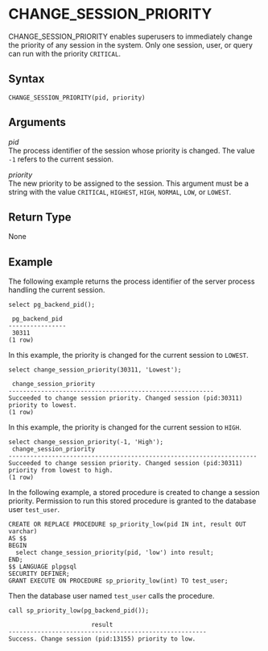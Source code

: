 # CHANGE\_SESSION\_PRIORITY<a name="r_CHANGE_SESSION_PRIORITY"></a>

CHANGE\_SESSION\_PRIORITY enables superusers to immediately change the priority of any session in the system\. Only one session, user, or query can run with the priority `CRITICAL`\.

## Syntax<a name="r_CHANGE_SESSION_PRIORITY-synopsis"></a>

```
CHANGE_SESSION_PRIORITY(pid, priority)
```

## Arguments<a name="r_CHANGE_SESSION_PRIORITY-argument"></a>

 *pid*   
The process identifier of the session whose priority is changed\. The value `-1` refers to the current session\.

 *priority*   
The new priority to be assigned to the session\. This argument must be a string with the value `CRITICAL`, `HIGHEST`, `HIGH`, `NORMAL`, `LOW`, or `LOWEST`\. 

## Return Type<a name="r_CHANGE_SESSION_PRIORITY-return-type"></a>

None

## Example<a name="r_CHANGE_SESSION_PRIORITY-example"></a>

The following example returns the process identifier of the server process handling the current session\.

```
select pg_backend_pid();
               
 pg_backend_pid
----------------
 30311
(1 row)
```

In this example, the priority is changed for the current session to `LOWEST`\.

```
select change_session_priority(30311, 'Lowest');
               
 change_session_priority
---------------------------------------------------------
Succeeded to change session priority. Changed session (pid:30311) priority to lowest.
(1 row)
```

In this example, the priority is changed for the current session to `HIGH`\.

```
select change_session_priority(-1, 'High');
 change_session_priority
---------------------------------------------------------------------
Succeeded to change session priority. Changed session (pid:30311) priority from lowest to high.
(1 row)
```

In the following example, a stored procedure is created to change a session priority\. Permission to run this stored procedure is granted to the database user `test_user`\.

```
CREATE OR REPLACE PROCEDURE sp_priority_low(pid IN int, result OUT varchar)
AS $$
BEGIN
  select change_session_priority(pid, 'low') into result;
END;
$$ LANGUAGE plpgsql
SECURITY DEFINER;
GRANT EXECUTE ON PROCEDURE sp_priority_low(int) TO test_user;
```

Then the database user named `test_user` calls the procedure\.

```
call sp_priority_low(pg_backend_pid()); 

                       result
-------------------------------------------------------
Success. Change session (pid:13155) priority to low.
```